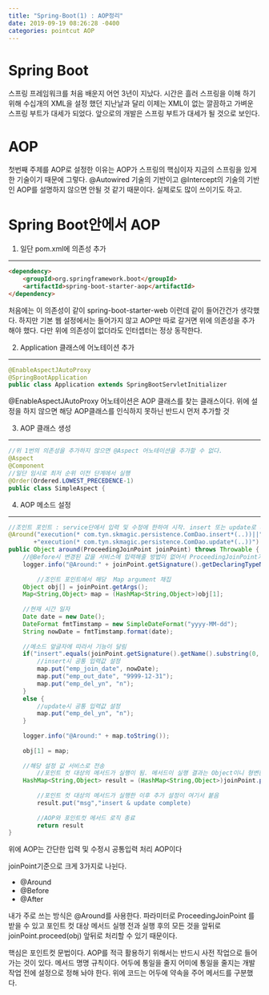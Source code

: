 ```yaml
---
title: "Spring-Boot(1) : AOP정리"
date: 2019-09-19 08:26:28 -0400
categories: pointcut AOP
---
```

# Spring Boot

스프링 프레임워크를 처음 배운지 어언 3년이 지났다. 시간은 흘러 스프링을 이해 하기 위해 수십개의 XML을 설정 했던 지난날과 달리 이제는 XML이 없는 깔끔하고 가벼운 스프링 부트가 대세가 되었다. 앞으로의 개발은 스프링 부트가 대세가 될 것으로 보인다.

# AOP

첫번째 주제를 AOP로 설정한 이유는 AOP가 스프링의 핵심이자 지금의 스프링을 있게한 기술이기 때문에 그렇다. @Autowired 기술의 기반이고 @Intercept의 기술의 기반인 AOP를 설명하지 않으면 안될 것 같기 때문이다. 실제로도 많이 쓰이기도 하고.

# Spring Boot안에서 AOP

1. 일단 pom.xml에 의존성 추가
* * *

```html
<dependency>
	<groupId>org.springframework.boot</groupId>
	<artifactId>spring-boot-starter-aop</artifactId>
</dependency>
```

처음에는 이 의존성이 같이 spring-boot-starter-web 이런데 같이 들어간건가 생각했다.
하지만 기본 웹 설정에서는 들어가지 않고 AOP만 따로 갈거면 위에 의존성을 추가해야 했다.
다만 위에 의존성이 없더라도 인터셉터는 정상 동작한다.

2. Application 클래스에 어노테이션 추가
* * *

```java
@EnableAspectJAutoProxy
@SpringBootApplication
public class Application extends SpringBootServletInitializer
```

@EnableAspectJAutoProxy 어노테이션은 AOP 클래스를 찾는 클래스이다. 
위에 설정을 하지 않으면 해당 AOP클래스를 인식하지 못하닌 반드시 먼저 추가할 것

3. AOP 클래스 생성
* * *

```java
//위 1번의 의존성을 추가하지 않으면 @Aspect 어노테이션을 추가할 수 없다.
@Aspect
@Component
//일단 임시로 최저 순위 이전 단계에서 실행
@Order(Ordered.LOWEST_PRECEDENCE-1)
public class SimpleAspect {
```

4. AOP 메소드 설정
* * *

```java
//조인트 포인트 : service단에서 입력 및 수정에 한하여 시작. insert 또는 update로 시작하는 모든 메소드
@Around("execution(* com.tyn.skmagic.persistence.ComDao.insert*(..))||"
       +"execution(* com.tyn.skmagic.persistence.ComDao.update*(..))")
public Object around(ProceedingJoinPoint joinPoint) throws Throwable {
	//@Before시 변경된 값을 서비스에 입력해줄 방법이 없어서 ProceedingJoinPoint가 사용가능한 @Around로 사용
	logger.info("@Around:" + joinPoint.getSignature().getDeclaringTypeName() + " / " + joinPoint.getSignature().getName());
		
    	//조인트 포인트에서 해당  Map argument 채집
	Object obj[] = joinPoint.getArgs();
	Map<String,Object> map = (HashMap<String,Object>)obj[1];
		
	//현재 시간 일자
	Date date = new Date();
	DateFormat fmtTimstamp = new SimpleDateFormat("yyyy-MM-dd");
	String nowDate = fmtTimstamp.format(date);
	
	//메소드 앞글자에 따라서 기능이 달림
	if("insert".equals(joinPoint.getSignature().getName().substring(0, 6))){
		//insert시 공통 입력값 설정
		map.put("emp_join_date", nowDate);
		map.put("emp_out_date", "9999-12-31");
		map.put("emp_del_yn", "n");
	}
	else {
		//update시 공통 입력값 설정
		map.put("emp_del_yn", "n");
	}
		
	logger.info("@Around:" + map.toString());
		
	obj[1] = map;
		
	//해당 설정 값 서비스로 전송
    	//포인트 컷 대상의 메서드가 실행이 됨. 메서드이 실행 결과는 Object이니 형변환은 필수
	HashMap<String,Object> result = (HashMap<String,Object>)joinPoint.proceed(obj);	
    
    	//포인트 컷 대상의 메서드가 실행한 이후 추가 설정이 여기서 붙음
    	result.put("msg","insert & update complete)
    
    	//AOP와 포인트컷 메서드 로직 종료
    	return result
}
```

위에 AOP는 간단한 입력 및 수정시 공통입력 처리 AOP이다

joinPoint기준으로 크게 3가지로 나뉜다.
+ @Around 
+ @Before
+ @After 

내가 주로 쓰는 방식은 @Around를 사용한다. 파라미터로 ProceedingJoinPoint 를 받을 수 있고 포인트 컷 대상 메서드 실행 전과 실행 후의 모든 것을
앞뒤로 joinPoint.proceed(obj) 앞뒤로 처리할 수 있기 때문이다. 

핵심은 포인트컷 문법이다. AOP를 적극 활용하기 위해서는 반드시 사전 작업으로 들어가는 것이 있다. 메서드 명명 규칙이다. 
어두에 통일을 줄지 어미에 통일을 줄지는 개발 작업 전에 설정으로 정해 놔야 한다. 위에 코드는 어두에 약속을 주어 메서드를 구분했다.
